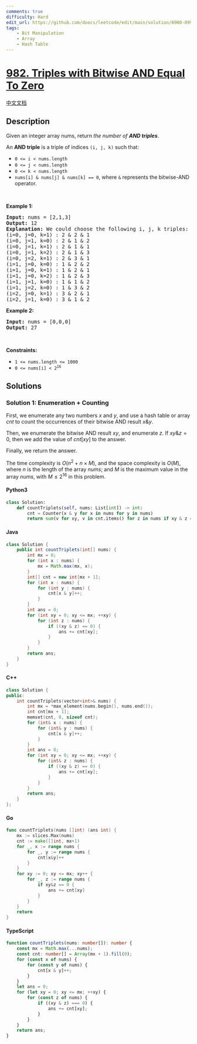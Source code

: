 ```yaml
---
comments: true
difficulty: Hard
edit_url: https://github.com/doocs/leetcode/edit/main/solution/0900-0999/0982.Triples%20with%20Bitwise%20AND%20Equal%20To%20Zero/README_EN.md
tags:
    - Bit Manipulation
    - Array
    - Hash Table
---
```


<!-- problem:start -->

# [982. Triples with Bitwise AND Equal To Zero](https://leetcode.com/problems/triples-with-bitwise-and-equal-to-zero)

[中文文档](/solution/0900-0999/0982.Triples%20with%20Bitwise%20AND%20Equal%20To%20Zero/README.md)

## Description

<!-- description:start -->

<p>Given an integer array nums, return <em>the number of <strong>AND triples</strong></em>.</p>

<p>An <strong>AND triple</strong> is a triple of indices <code>(i, j, k)</code> such that:</p>

<ul>
	<li><code>0 &lt;= i &lt; nums.length</code></li>
	<li><code>0 &lt;= j &lt; nums.length</code></li>
	<li><code>0 &lt;= k &lt; nums.length</code></li>
	<li><code>nums[i] &amp; nums[j] &amp; nums[k] == 0</code>, where <code>&amp;</code> represents the bitwise-AND operator.</li>
</ul>

<p>&nbsp;</p>
<p><strong class="example">Example 1:</strong></p>

<pre>
<strong>Input:</strong> nums = [2,1,3]
<strong>Output:</strong> 12
<strong>Explanation:</strong> We could choose the following i, j, k triples:
(i=0, j=0, k=1) : 2 &amp; 2 &amp; 1
(i=0, j=1, k=0) : 2 &amp; 1 &amp; 2
(i=0, j=1, k=1) : 2 &amp; 1 &amp; 1
(i=0, j=1, k=2) : 2 &amp; 1 &amp; 3
(i=0, j=2, k=1) : 2 &amp; 3 &amp; 1
(i=1, j=0, k=0) : 1 &amp; 2 &amp; 2
(i=1, j=0, k=1) : 1 &amp; 2 &amp; 1
(i=1, j=0, k=2) : 1 &amp; 2 &amp; 3
(i=1, j=1, k=0) : 1 &amp; 1 &amp; 2
(i=1, j=2, k=0) : 1 &amp; 3 &amp; 2
(i=2, j=0, k=1) : 3 &amp; 2 &amp; 1
(i=2, j=1, k=0) : 3 &amp; 1 &amp; 2
</pre>

<p><strong class="example">Example 2:</strong></p>

<pre>
<strong>Input:</strong> nums = [0,0,0]
<strong>Output:</strong> 27
</pre>

<p>&nbsp;</p>
<p><strong>Constraints:</strong></p>

<ul>
	<li><code>1 &lt;= nums.length &lt;= 1000</code></li>
	<li><code>0 &lt;= nums[i] &lt; 2<sup>16</sup></code></li>
</ul>

<!-- description:end -->

## Solutions

<!-- solution:start -->

### Solution 1: Enumeration + Counting

First, we enumerate any two numbers $x$ and $y$, and use a hash table or array $cnt$ to count the occurrences of their bitwise AND result $x \& y$.

Then, we enumerate the bitwise AND result $xy$, and enumerate $z$. If $xy \& z = 0$, then we add the value of $cnt[xy]$ to the answer.

Finally, we return the answer.

The time complexity is $O(n^2 + n \times M)$, and the space complexity is $O(M)$, where $n$ is the length of the array $nums$; and $M$ is the maximum value in the array $nums$, with $M \leq 2^{16}$ in this problem.

<!-- tabs:start -->

#### Python3

```python
class Solution:
    def countTriplets(self, nums: List[int]) -> int:
        cnt = Counter(x & y for x in nums for y in nums)
        return sum(v for xy, v in cnt.items() for z in nums if xy & z == 0)
```

#### Java

```java
class Solution {
    public int countTriplets(int[] nums) {
        int mx = 0;
        for (int x : nums) {
            mx = Math.max(mx, x);
        }
        int[] cnt = new int[mx + 1];
        for (int x : nums) {
            for (int y : nums) {
                cnt[x & y]++;
            }
        }
        int ans = 0;
        for (int xy = 0; xy <= mx; ++xy) {
            for (int z : nums) {
                if ((xy & z) == 0) {
                    ans += cnt[xy];
                }
            }
        }
        return ans;
    }
}
```

#### C++

```cpp
class Solution {
public:
    int countTriplets(vector<int>& nums) {
        int mx = *max_element(nums.begin(), nums.end());
        int cnt[mx + 1];
        memset(cnt, 0, sizeof cnt);
        for (int& x : nums) {
            for (int& y : nums) {
                cnt[x & y]++;
            }
        }
        int ans = 0;
        for (int xy = 0; xy <= mx; ++xy) {
            for (int& z : nums) {
                if ((xy & z) == 0) {
                    ans += cnt[xy];
                }
            }
        }
        return ans;
    }
};
```

#### Go

```go
func countTriplets(nums []int) (ans int) {
	mx := slices.Max(nums)
	cnt := make([]int, mx+1)
	for _, x := range nums {
		for _, y := range nums {
			cnt[x&y]++
		}
	}
	for xy := 0; xy <= mx; xy++ {
		for _, z := range nums {
			if xy&z == 0 {
				ans += cnt[xy]
			}
		}
	}
	return
}
```

#### TypeScript

```ts
function countTriplets(nums: number[]): number {
    const mx = Math.max(...nums);
    const cnt: number[] = Array(mx + 1).fill(0);
    for (const x of nums) {
        for (const y of nums) {
            cnt[x & y]++;
        }
    }
    let ans = 0;
    for (let xy = 0; xy <= mx; ++xy) {
        for (const z of nums) {
            if ((xy & z) === 0) {
                ans += cnt[xy];
            }
        }
    }
    return ans;
}
```

<!-- tabs:end -->

<!-- solution:end -->

<!-- problem:end -->
